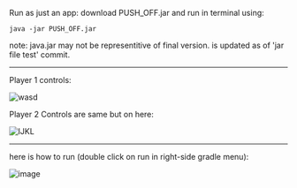 Run as just an app: download PUSH_OFF.jar and run in terminal using:
```
java -jar PUSH_OFF.jar
```
note: java.jar may not be representitive of final version. is updated as of 'jar file test' commit.

__________________________________
Player 1 controls:

![wasd](https://github.com/jarednpress/Push-OFF/assets/112017486/10abb39d-f694-46c3-ba94-30d1b37933d3)


Player 2 Controls are same but on here: 

![IJKL](https://github.com/jarednpress/Push-OFF/assets/112017486/08e6b6e7-8bca-42b5-bfe1-458c90ed8358)



__________________________________

here is how to run (double click on run in right-side gradle menu):


![image](https://github.com/jarednpress/Push-OFF/assets/112017486/33f9c5ff-538c-45cd-9ee2-5bbbfb2233c5)


